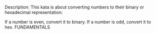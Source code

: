 Description:
This kata is about converting numbers to their binary or hexadecimal representation:

If a number is even, convert it to binary.
If a number is odd, convert it to hex.
FUNDAMENTALS